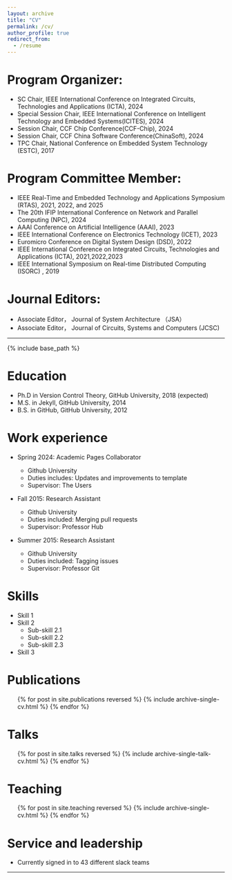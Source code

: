 ```yaml
---
layout: archive
title: "CV"
permalink: /cv/
author_profile: true
redirect_from:
  - /resume
---
```

Program Organizer:
======
* SC Chair, IEEE International Conference on Integrated Circuits, Technologies and Applications (ICTA), 2024
* Special Session Chair, IEEE International Conference on Intelligent Technology and Embedded Systems(ICITES), 2024
* Session Chair, CCF Chip Conference(CCF-Chip), 2024
* Session Chair, CCF China Software Conference(ChinaSoft), 2024
* TPC Chair, National Conference on Embedded System Technology (ESTC), 2017


Program Committee Member:
======
* IEEE Real-Time and Embedded Technology and Applications Symposium (RTAS), 2021, 2022, and 2025
* The 20th IFIP International Conference on Network and Parallel Computing (NPC), 2024
* AAAI Conference on Artificial Intelligence (AAAI), 2023
* IEEE International Conference on Electronics Technology (ICET), 2023
* Euromicro Conference on Digital System Design (DSD), 2022
* IEEE International Conference on Integrated Circuits, Technologies and Applications (ICTA), 2021,2022,2023
* IEEE International Symposium on Real-time Distributed Computing (ISORC) , 2019

Journal Editors:
======
* Associate Editor， Journal of System Architecture （JSA）
* Associate Editor， Journal of Circuits, Systems and Computers (JCSC)



---
{% include base_path %}

Education
======
* Ph.D in Version Control Theory, GitHub University, 2018 (expected)
* M.S. in Jekyll, GitHub University, 2014
* B.S. in GitHub, GitHub University, 2012

Work experience
======
* Spring 2024: Academic Pages Collaborator
  * Github University
  * Duties includes: Updates and improvements to template
  * Supervisor: The Users

* Fall 2015: Research Assistant
  * Github University
  * Duties included: Merging pull requests
  * Supervisor: Professor Hub

* Summer 2015: Research Assistant
  * Github University
  * Duties included: Tagging issues
  * Supervisor: Professor Git
  
Skills
======
* Skill 1
* Skill 2
  * Sub-skill 2.1
  * Sub-skill 2.2
  * Sub-skill 2.3
* Skill 3

Publications
======
  <ul>{% for post in site.publications reversed %}
    {% include archive-single-cv.html %}
  {% endfor %}</ul>
  
Talks
======
  <ul>{% for post in site.talks reversed %}
    {% include archive-single-talk-cv.html  %}
  {% endfor %}</ul>
  
Teaching
======
  <ul>{% for post in site.teaching reversed %}
    {% include archive-single-cv.html %}
  {% endfor %}</ul>
  
Service and leadership
======
* Currently signed in to 43 different slack teams
---
